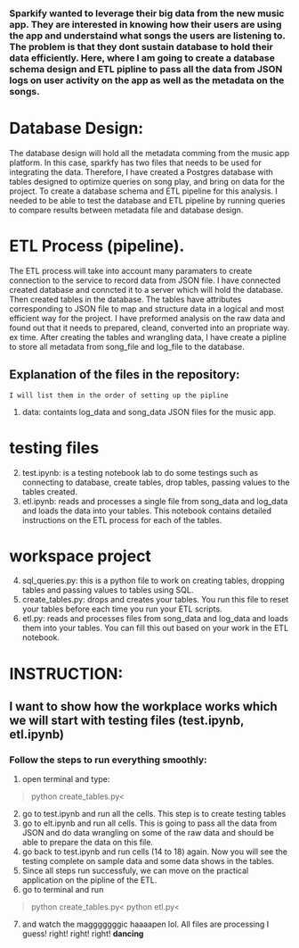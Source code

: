 
### Sparkify wanted to leverage their big data from the new music app. They are interested in knowing how their users are using the app and understaind what songs the users are listening to. The problem is that they dont sustain database to hold their data efficiently. Here, where I am going to create a database schema design and ETL pipline to pass all the data from JSON logs on user activity on the app as well as the metadata on the songs.


# Database Design:
The database design will hold all the metadata comming from the music app platform. In this case, sparkfy has two files 
that needs to be used for integrating the data. Therefore, I have created a Postgres database with tables designed to optimize queries 
on song play, and bring on data for the project. To create a database schema and ETL pipeline for this analysis. 
I needed to be able to test the  database and ETL pipeline by 
running queries to compare results between metadata file and database design.



# ETL Process (pipeline).
The ETL process will take into account many paramaters to create connection to the service to record data from JSON file. I have connected created database and conncted it to a server which will hold the database. Then created tables in the database. The tables have attributes corresponding to JSON file to map and structure data in a logical and most efficient way for the project. I have preformed analysis on the raw data and found out that it needs to  prepared, cleand, converted into an propriate way. ex time.
After creating the tables and wrangling data, I have create a pipline to store all metadata from song_file and log_file to the database.



## Explanation of the files in the repository:
    I will list them in the order of setting up the pipline
    
1. data: containts log_data and song_data JSON files for the music app.
# testing files
2. test.ipynb: is a testing notebook lab to do some testings such as connecting to database, create tables, drop tables, passing values to the tables created.
3. etl.ipynb: reads and processes a single file from song_data and log_data and loads the data into your tables. This notebook contains detailed instructions on the ETL process for each of the tables.
# workspace project
4. sql_queries.py: this is a python file to work on creating tables, dropping tables and passing values to tables using SQL.
4. create_tables.py: drops and creates your tables. You run this file to reset your tables before each time you run your ETL scripts.
5. etl.py: reads and processes files from song_data and log_data and loads them into your tables. You can fill this out based on your work in the ETL notebook.




# INSTRUCTION:
## I want to show how the workplace works which we will start with testing files (test.ipynb, etl.ipynb)
### Follow the steps to run everything smoothly:


1. open terminal and type: 
> python create_tables.py<
2. go to test.ipynb and run all the cells. This step is to create testing tables
3. go to elt.ipynb and run all cells. This is going to pass all the data from JSON and do data wrangling on some of the raw data and should be able to prepare the data on this file.
4. go back to test.ipynb and run cells (14 to 18) again. Now you will see the testing complete on sample data and some data shows in the tables.
5. Since all steps run successfuly, we can move on the practical application on the pipline of the ETL.
6. go to terminal and run 
> python create_tables.py<
> python etl.py<
7. and watch the magggggggic haaaapen lol. All files are processing I guess! right! right! right! **dancing**
